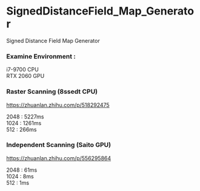 # SignedDistanceField_Map_Generator
Signed Distance Field Map Generator

### Examine Environment : 
i7-9700 CPU\
RTX 2060 GPU

### Raster Scanning (8ssedt CPU)
https://zhuanlan.zhihu.com/p/518292475

2048    : 5227ms\
1024    : 1261ms\
512     : 266ms

### Independent Scanning (Saito GPU)
https://zhuanlan.zhihu.com/p/556295864

2048    : 61ms\
1024    : 8ms\
512     : 1ms
